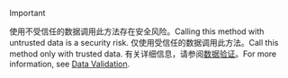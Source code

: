 > [!IMPORTANT]
> <span data-ttu-id="f1be3-101">使用不受信任的数据调用此方法存在安全风险。</span><span class="sxs-lookup"><span data-stu-id="f1be3-101">Calling this method with untrusted data is a security risk.</span></span> <span data-ttu-id="f1be3-102">仅使用受信任的数据调用此方法。</span><span class="sxs-lookup"><span data-stu-id="f1be3-102">Call this method only with trusted data.</span></span> <span data-ttu-id="f1be3-103">有关详细信息，请参阅[数据验证](https://www.owasp.org/index.php/Data_Validation)。</span><span class="sxs-lookup"><span data-stu-id="f1be3-103">For more information, see [Data Validation](https://www.owasp.org/index.php/Data_Validation).</span></span>